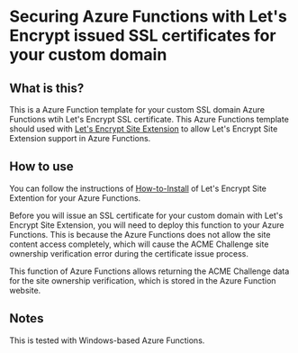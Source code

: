 # Securing Azure Functions with Let's Encrypt issued SSL certificates for your custom domain

## What is this?

This is a Azure Function template for your custom SSL domain Azure Functions wtih Let's Encrypt SSL certificate.
This Azure Functions template should used with [Let's Encrypt Site Extension](https://github.com/sjkp/letsencrypt-siteextension) to allow Let's Encrypt Site Extension support in Azure Functions.

## How to use

You can follow the instructions of [How-to-Install](https://github.com/sjkp/letsencrypt-siteextension/wiki/How-to-install) of Let's Encrypt Site Extention for your Azure Functions.

Before you will issue an SSL certificate for your custom domain with Let's Encrypt Site Extension, you will need to deploy this function to your Azure Functions. This is because the Azure Functions does not allow the site content access completely, which will cause the ACME Challenge site ownership verification error during the certificate issue process.

This function of Azure Functions allows returning the ACME Challenge data for the site ownership verification, which is stored in the Azure Function website.

## Notes

This is tested with Windows-based Azure Functions.
